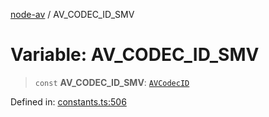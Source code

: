 [node-av](../globals.md) / AV\_CODEC\_ID\_SMV

# Variable: AV\_CODEC\_ID\_SMV

> `const` **AV\_CODEC\_ID\_SMV**: [`AVCodecID`](../type-aliases/AVCodecID.md)

Defined in: [constants.ts:506](https://github.com/seydx/av/blob/f8631fc881b394300b1479f511d55cf1c370a87f/src/constants/constants.ts#L506)
